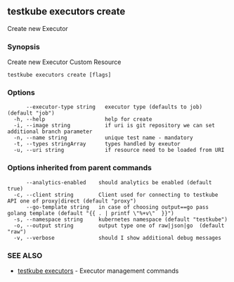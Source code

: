 ## testkube executors create

Create new Executor

### Synopsis

Create new Executor Custom Resource

```
testkube executors create [flags]
```

### Options

```
      --executor-type string   executor type (defaults to job) (default "job")
  -h, --help                   help for create
  -i, --image string           if uri is git repository we can set additional branch parameter
  -n, --name string            unique test name - mandatory
  -t, --types stringArray      types handled by exeutor
  -u, --uri string             if resource need to be loaded from URI
```

### Options inherited from parent commands

```
      --analytics-enabled    should analytics be enabled (default true)
  -c, --client string        Client used for connecting to testkube API one of proxy|direct (default "proxy")
      --go-template string   in case of choosing output==go pass golang template (default "{{ . | printf \"%+v\"  }}")
  -s, --namespace string     kubernetes namespace (default "testkube")
  -o, --output string        output type one of raw|json|go  (default "raw")
  -v, --verbose              should I show additional debug messages
```

### SEE ALSO

* [testkube executors](testkube_executors.md)	 - Executor management commands

